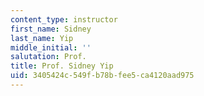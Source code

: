 ```yaml
---
content_type: instructor
first_name: Sidney
last_name: Yip
middle_initial: ''
salutation: Prof.
title: Prof. Sidney Yip
uid: 3405424c-549f-b78b-fee5-ca4120aad975
---
```

